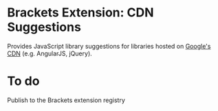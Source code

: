 Brackets Extension: CDN Suggestions
=========================

Provides JavaScript library suggestions for libraries hosted on [Google's CDN](https://developers.google.com/speed/libraries/devguide) (e.g. AngularJS, jQuery).

# To do
Publish to the Brackets extension registry